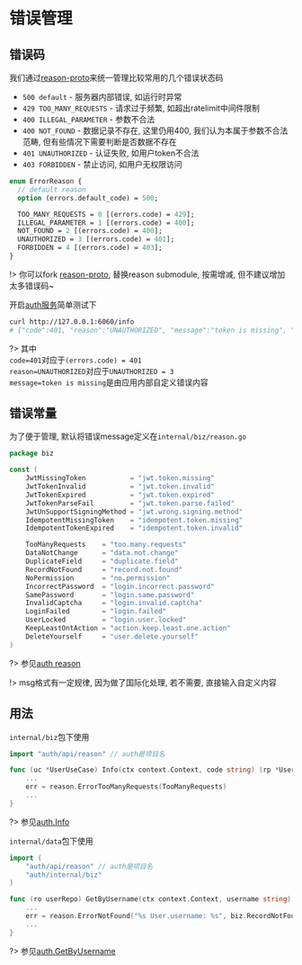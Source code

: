 # 错误管理


## 错误码


我们通过[reason-proto]来统一管理比较常用的几个错误状态码

- `500 default` - 服务器内部错误, 如运行时异常
- `429 TOO_MANY_REQUESTS` - 请求过于频繁, 如超出ratelimit中间件限制
- `400 ILLEGAL_PARAMETER` - 参数不合法
- `400 NOT_FOUND` - 数据记录不存在, 这里仍用400, 我们认为本属于参数不合法范畴, 但有些情况下需要判断是否数据不存在
- `401 UNAUTHORIZED` - 认证失败, 如用户token不合法
- `403 FORBIDDEN` - 禁止访问, 如用户无权限访问


```protobuf
enum ErrorReason {
  // default reason
  option (errors.default_code) = 500;

  TOO_MANY_REQUESTS = 0 [(errors.code) = 429];
  ILLEGAL_PARAMETER = 1 [(errors.code) = 400];
  NOT_FOUND = 2 [(errors.code) = 400];
  UNAUTHORIZED = 3 [(errors.code) = 401];
  FORBIDDEN = 4 [(errors.code) = 403];
}
```

!> 你可以fork [reason-proto], 替换reason submodule, 按需增减, 但不建议增加太多错误码~


开启[auth服务](/started/0.init?id=auth%e6%9c%8d%e5%8a%a1)简单测试下

```bash
curl http://127.0.0.1:6060/info
# {"code":401, "reason":"UNAUTHORIZED", "message":"token is missing", "metadata":{}}
```

?> 其中  
`code=401`对应于`(errors.code) = 401`  
`reason=UNAUTHORIZED`对应于`UNAUTHORIZED = 3`  
`message=token is missing`是由应用内部自定义错误内容  


## 错误常量

为了便于管理, 默认将错误message定义在`internal/biz/reason.go`

```go
package biz

const (
	JwtMissingToken           = "jwt.token.missing"
	JwtTokenInvalid           = "jwt.token.invalid"
	JwtTokenExpired           = "jwt.token.expired"
	JwtTokenParseFail         = "jwt.token.parse.failed"
	JwtUnSupportSigningMethod = "jwt.wrong.signing.method"
	IdempotentMissingToken    = "idempotent.token.missing"
	IdempotentTokenExpired    = "idempotent.token.invalid"

	TooManyRequests    = "too.many.requests"
	DataNotChange      = "data.not.change"
	DuplicateField     = "duplicate.field"
	RecordNotFound     = "record.not.found"
	NoPermission       = "no.permission"
	IncorrectPassword  = "login.incorrect.password"
	SamePassword       = "login.same.password"
	InvalidCaptcha     = "login.invalid.captcha"
	LoginFailed        = "login.failed"
	UserLocked         = "login.user.locked"
	KeepLeastOntAction = "action.keep.least.one.action"
	DeleteYourself     = "user.delete.yourself"
)
```

?> 参见[auth reason](https://github.com/go-cinch/auth/blob/dev/internal/biz/reason.go#L1)

!> msg格式有一定规律, 因为做了国际化处理, 若不需要, 直接输入自定义内容


## 用法


`internal/biz`包下使用
```go
import "auth/api/reason" // auth是项目名

func (uc *UserUseCase) Info(ctx context.Context, code string) (rp *UserInfo, err error) {
	...
    err = reason.ErrorTooManyRequests(TooManyRequests)
	...
}
```

?> 参见[auth.Info](https://github.com/go-cinch/auth/blob/dev/internal/biz/user.go#L224)


`internal/data`包下使用
```go
import (
	"auth/api/reason" // auth是项目名
    "auth/internal/biz"
)

func (ro userRepo) GetByUsername(ctx context.Context, username string) (item *biz.User, err error) {
    ...
    err = reason.ErrorNotFound("%s User.username: %s", biz.RecordNotFound, username)
    ...
}
```

?> 参见[auth.GetByUsername](https://github.com/go-cinch/auth/blob/dev/internal/data/user.go#L56)


[reason-proto]: https://github.com/go-cinch/reason-proto

